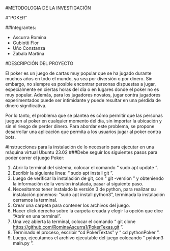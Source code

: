 #METODOLOGIA DE LA INVESTIGACIÓN 

#"POKER"

##Integrantes:
* Ascurra Romina
* Gubiotti Flor
* Uño Constanza
* Zabala Martina

#DESCRIPCIÓN DEL PROYECTO

El poker es un juego de cartas muy popular que se ha jugado durante muchos años en todo el mundo, ya sea por diversión o por dinero. Sin embargo, no siempre es posible encontrar personas dispuestas a jugar, especialmente en ciertas horas del día o en lugares donde el poker no es muy popular. Además, para los jugadores novatos, jugar contra jugadores experimentados puede ser intimidante y puede resultar en una pérdida de dinero significativa.

Por lo tanto, el problema que se plantea es cómo permitir que las personas jueguen al poker en cualquier momento del día, sin importar la ubicación y sin el riesgo de perder dinero. Para abordar este problema, se propone desarrollar una aplicación que permita a los usuarios jugar al poker contra bots.


#Instrucciones para la instalación de lo necesario para ejecutar en una máquina virtual Ubuntu 23.02
###Debe seguir los siguientes pasos para poder correr el juego Poker:

1. Abrir la terminal del sistema, colocar el comando “ sudo apt update ”.
2. Escribir la siguiente linea: “ sudo apt install git ”.
3. Luego de verificar la instalación de git, con “ git -version ” y obteniendo la informaciòn de la versión instalada, pasar al siguiente paso.
4. Necesitamos tener instalado la versión 3 de python, para realizar su instalación ponemos: “sudo apt install python3”, terminada la instalación cerramos la terminal.
5. Crear una carpeta para contener los archivos del juego.
6. Hacer click derecho sobre la carpeta creada y elegir la opción que dice “Abrir en una terminal”.
7. Una vez abierta la terminal, colocar el comando “ git clone https://github.com/RominaAscurra1/PokerTexas.git ”.
8. Terminado el proceso, escribir “cd PokerTextas” y “ cd pythonPoker ”.
9. Luego, ejecutamos el archivo ejecutable del juego colocando “ pyhton3 main.py ”.

